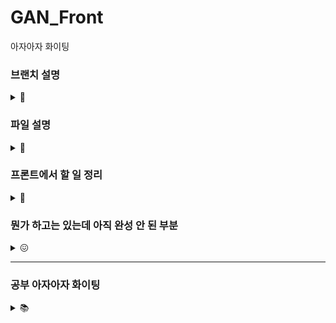 # GAN_Front
아자아자 화이팅 

### 브랜치 설명
<details>
<summary> 🌳 </summary>

* main : 메인
* gh-pages : 깃허브 페이지로 배포할 때 쓰는 브랜친데 main이랑 상태 같음요 
* develop : 기능 하나 개발 끝날 때마다 여기로 합쳐두고 나중에 다 테스트해봐도 문제 없으면 얘를 냅다 main에 합칠 예정
* create : 작품 변환 페이지 담당하는 브랜치
* start : 시작화면 담당하는 브랜치

아니 근데 이렇게 많이 만드는게,, 맞나싶은데 슬슬

그니까 따지자면<br/>
main<br/>
ㄴ develop<br/>
ㄴㄴ create<br/>

의 느낌입니다<br/>
(2022.08.15 login, gallery 브랜치 develop에 합침 - 기능 끝나서 합친거 아니고 너무 만든지 오래 돼서 ^^...)
</details>

### 파일 설명 
<details>
<summary> 📁 </summary><br/>

|파일명|설명|
|------|---|
|Router.js|BrowserRouter를 사용한 라우팅|
|Navigation.js|상단 네비게이션 바 (소개 페이지 제외, 모든 페이지에서 보임)|
|Start.js|소개 문구, '감상하기' 들어가는 첫 페이지|
|Login.js|토큰 받아서 -> 유저정보 받아오는 파일. 실제로 화면에 그리는 건 없음 (할 거 끝나면 /join or /home 으로 넘어가서)|
|Join.js|별명 설정 페이지|
|Home.js|작품 둘러보기 페이지|
|UserPage.js|특정 유저 페이지|
|MyPage.js|마이 페이지|
|CreateDrawing.js|작품 변환 페이지|
|Drawing.js|'작품 둘러보기' 페이지에서 그림 한 개|
|UserDrawing.js|특정 유저 페이지 or 마이 페이지에서의 그림 한 개|
|LoginCode.js|__삭제 예정 (url에서 인가코드 따오는 파일인데 이제 아무 곳에서도 안 씀)__|
|LoginKey.js|로그인 api URL 따로 빼둔 파일|

</details>


### 프론트에서 할 일 정리 
<details>
<summary> 💼 </summary>

* 네비게이션
  * 디자인 (프로필 눌렀을 때 생기는 작은 모달 위치가 진자,, 이상함)

* 시작 페이지
  * 이미지, 버튼 둘다 css 조정 필요 💥
  * ~~배경 이미지 넣기~~ - 뭔가 애니메이션이 들어가면 멋질 거 같다 그림이 변환되는거 보여준다던지
  * ~~버튼 디자인~~
  * ~~"감상하기" 버튼 -> 미술관 페이지로 이동~~
  
* 별명 페이지 
  * ~~form 태그 지우면서 거기에 있던 autoComplete 날아감 input 태그에 다시 넣기~~
  * input type=search로 바꾸기 (input에 포커스 잡힐 때는 x 버튼 떠야함) 💥
  
* 로그인 페이지 (카카오톡 로그인 API 이용)
  * ~~서버로 인가코드 전송~~
  * ~~서버에서 준 토큰으로 사용자 정보 얻어오기~~
  
* 미술관 (가로 스크롤, 나머지 사진 보이는 곳은 전부 세로 스크롤)
  * 좋아요순으로 작품 가져와서 20 * 1 로 띄우기 (새로고침 누를 때마다 다시 돌림)
    * ~~작품 1개당 좋아요, 스크랩 버튼 -> 비회원이 클릭 시 "로그인 필요" 모달 띄우기~~
  * 조회 옵션에 따라 요청 보내고 그림 배열 다시 받기 (태그 && 좋아요순or랜덤순)
  * 가로 스크롤..... [시연이가 보내준 참고 링크](https://github.com/Eunyeol-Lucas/AllofArt)
    
* 그림 상세보기 모달
  * drawing.filename 으로 이미지 링크 가져와서 img 태그 src로 넣기까지 보여줄 로딩중 만들기
  * like, bookmark 초기값 변경 (지금 무조건 false로 시작하는데 이거 내가 눌렀는지 아닌지 백에서 보내준다고 했음)
  * NFT 정보 보는 부분, 페이지 연결 (여기 뭘 넣을지/페이지 디자인이 안 나와서 일단 손 안 댔음) 
  * 상세보기 css 단위 걍 갈아엎어야 됨 창 크기랑 비례하게 해놨더니 난리구만............
  * ~~상세정보 조회 -> 생성자, 작품명, 작품 설명 (존재할 경우)~~ + 통계 정보 (NFT로 등록했을 경우)
  * ~~생성자 이름 클릭시 - 그 사람의 유저 페이지로 이동~~

* 사진 변환 페이지
  * __아래 항목 3개는 코드는 있는데 테스트가 안 된 상태 💥__
  * 조건 충족시 서버로 전송 + 변환된 작품 filename 받아오기
  * 변환 완료 -> ~~작품명(필수), 작품 설명(선택) 입력칸 생성~~ -> /drawing 으로 그림 추가 요청 보내기
  * 게시 성공하면 마이 페이지로 이동 (내가 만든 작품 확인 가능하게)
  * ~~스토리지 뒤져보고 로그인 중인지 검증하는 코드 + alert 모달 추가 (비회원이 /create url 쳐서 들어올 수 있으니까)~~
  * ~~사진 업로드 - 원본 업로드 했을 때 미리보기 비율은 원본 그대로~~
  * ~~경고 문구 : 미슐갠은 심의를 준수합니다 책임 너가 져야함 안그러면,, 못만들어 나가~~
  * ~~화풍 선택/업로드~~
 
 * 특정 유저 페이지
   * pic.slice() 기준점 정하기 (배열 길이에 따라 세로 한 줄당 들어갈 개수가 달라지니까)
   * 근데 이거 서버에 그림 요청하는 부분은 다 빠졌음 일단 받아왔다 치고 출력하는 부분만 만져둔거
   * ~~(내 페이지) 내가 생성한 작품, 내가 스크랩한 작품 모아보기~~
   * ~~(남 페이지) 그 사람이 생성한 작품 모아보기~~ 
   
 * 마이 페이지
   * 배열 2개 (내 작품 저장용, 스크랩 작품 저장용) 전부 []로 선언해두고 useEffect 에서 새로 받아올 동안 로딩중 만들어두기
   
     * 지금은 내가 안에 값 직접 넣어둠
     
</details>

### 뭔가 하고는 있는데 아직 완성 안 된 부분 
<details>
<summary> 😖 </summary>
 
* 필터 값 바뀌면 -> 서버에서 이미지 받아와서 -> pictures 배열에 세팅하고 싶은데 useEffect 내에서 setState 하면 무한루프 돌아버림 
    * useEffect(... , [changeFilter]) : changeFilter는 select 태그의 onChange 이벤트 함수, 그냥 그 안에서 filter 찍으면 한 박자씩 느려서 useEffect 쓰던거였음  
    
* ~~redux : dispatch로 변수 값 수정했는데 유지가 안 됨~~
    * 삽질 과정
    
      * i) reducer 안에서 state 값 직접 변경 -> state는 읽기 전용이라 이러면 에러 (state mutation이 감지되었다 어쩌고)
      
      * ii) action 에 넣고 보낸 값을 reducer에서 받아서 새 객체 만들고 return -> 실패~ 여전히 유지 안 됨
      
    * 원인/해결
    
      * 새로고침 할 때나 다른 페이지로 갈 때 state 가 초기화 되는 건 원래 유지가 안 되는게 기본인가봄<br/>
      그래서 Login.js -> Join.js / Home.js 로 갈 때는 잠깐 유지되다가~ 거기서 새고 or 다른 페이지로 가면 날아갔던 거였음<br/>
      그럴 때도 유지 시키고 싶으면 __redux-persist__ 패키지를 쓰면 된다고 한다!! 
      
      * 해결 끝 ! 아래 공부 ➡ redux-persist 참고

* ~~카카오톡 로그인~~
  * ~~로그인 -> 인가코드 발급 -> 토큰 받아오기까지 성공, 사용자 정보 받아오는 부분에서 막혔음~~
  
    * 오늘의 감자같은 행동<br/><br/>
    오빠가 말한거: 액세스 토큰을 서버로 보내서 유저정보 받아와라 (=/member/me 헤더로 넣고 받아와라)<br/>
    내가 이해한 거: 액세스 토큰을 서버로 보내서 유저정보 받아와라 (=/oauth2/authorization/kakao 헤더로 넣고 받아와라)

    * 눈물나는 삽질 과정 
    
      * i) /oauth2/authorization/kakao 로 보내면 당연히 전혀 다른 응답만 보임
      * ii) 여기 아닌가 보네 그럼 어디지 -> /member/me 에는 파라미터 넣는 곳이 없네 -> 아닌가보다
      * iii) kapi.kakao.com/v2/user/me 로 보내보자 -> token is too long ^^~~~~~~<br/>
      ㄴ 당연함 백엔드에서 쓰는 토큰이 한 3배 기니까 그쪽 서버에선 당연히 그 토큰 보내봤자 사용자 정보 안주지.......


* ~~미술관 페이지~~
  * ~~상세보기 모달 열었을 때 버튼 배경이 아래처럼 잡히는 현상~~ ➡ 버튼 배경 투명으로 지정해서 해결<br/>
  ![image](https://user-images.githubusercontent.com/87255462/183278318-bfdd7290-9140-470e-81cf-90748308676b.png)

  * ~~상세보기 모달 내 name이 모두 0으로 뜨는 중 -> 콘솔에 찍을 때는 자기 번호로 잘 나오는데 whyrano.......~~
  * ~~Drawing 컴포넌트끼리 seeNFT 값이 유지되는 것 같음 -> OpenSea 정보가 디폴트로 닫혀있어야 하는데 열려있음 도랏나~~
    * 눈물나는 삽질 과정 (나중에 복습할 땐 굵은 글씨만 봐도 됨)
    
      * i) 인자로 준 name을 못 가져오는 줄 알고 Drawing 컴포넌트 여기저기서 name 콘솔로 찍어서 값 확인함
      * ii) 정확히는 이미지 클릭할 때까지 (상세보기 모달 열 때) name은 정상인데 닫을 때는 name이 또 0으로 찍히던 중
      * iii) 알고보니 name을 잘못 가져오는게 아니라 __무슨 그림을 눌러도 상세보기 모달이 그림 0의 모달로 뜨던중__ ^^~~~
      
    * 원인 / 해결
      * 이미지 클릭, 모달 닫기 등에서 요소는 다음과 같이 가져옴 (상세보기 모달의 id=zoom-modal, className=drawing-modal)<br/>
      이때, 같은 id 여러 개 있으면 첫번째 들고옴 (=그림 0의 모달) -> 이러니까 __id는 고유값으로 지정하라는거임 중복 생기면 지정이 안되니까__
      ```javascript
      const modal = document.getElementById("zoom-modal"); // id가 줌-모달인 요소 하나
      ```
      * 아래와 같이 수정함
      ```javascript
      const modal = document.getElementsByClassName("drawing-modal")[name]; // className이 드로잉-모달인 배열에서 name번째 요소
      ```
</details>

--- 
### 공부 아자아자 화이팅 

<details>
<summary> 📚 </summary>

 <details>
 <summary> Redux </summary>
 
  * [공식문서](https://ko.redux.js.org/introduction/getting-started/)
  * 왜 써야 하는지 : state를 전역적으로 관리할 수 있게 됨<br/>
  컴포넌트끼리 순차적으로 전달전달해서 쓰지 않고 필요한 곳에서 바로 읽어오게 ◠‿◠ <br/>
  (현재는 Link의 state 속성으로 인가코드를 전달해서 받아 쓰거나,
  그 시점의 url에서 인가코드 부분만 추출해서 사용중 -> 비효율적)

  * 어디 적용할 건지 : 당장은 로그인에서 리다이렉트 될 때 생기는 인가코드(code), 이후에는 사용자 정보 (아마도)

  * 어떻게 쓰는건지 - [🍎](https://www.youtube.com/watch?v=QZcYz2NrDIs&t=194s) 참고

    0. 필요한 파일을 설치한다 (npm i redux react-redux @reduxjs/toolkit)

    1. index.js를 아래와 같이 수정한다
    ```javascript
    import { Provider } from 'react-redux';
    import { configureStore } from '@reduxjs/toolkit'; //영상 속 createStore를 대체함

    const code = "인가코드"; // 전역적으로 관리할 변수

    function myReducer(state = code, action){ // action(컴포넌트에서 보내는 수정 요청) 에 따라 state를 변경
        if(action.type === '클릭'){
          state = "인가코드 (버튼 클릭함)";
          return state;
        }
        else 
          return state;
    }

    const store = configureStore({ reducer: myReducer});

    root.render(
        <Provider store={store}> 
          <App />
        </Provider>
    );
    ```

    2. state를 사용할 컴포넌트를 아래와 같이 수정한다
    ```javascript
    import { useSelector, useDispatch } from 'react-redux';

    function componentName() {
      const code = useSelector( (state) => state ); // state를 가져와서 저장
      const dispatch = useDispatch(); // state 변경하고 싶을 때 요청 보내는 함수

      return (
        <div>
          { code }
          <button onClick={() => { dispatch({type : '클릭'}) }}> 버튼! </button>
        </div>
      );
    }
    ```
</details>
    
<details>
 <summary> Redux-persist </summary>
 
 * 왜 써야하는지 : redux만 쓰면 새로고침, 다른 창에서 값 유지가 안됨
   * Login.js -> Join.js 들어가서 새로고침하면 유저 정보 날아가던거

* 어디 적용할 건지 : index.js 수정

* 어떻게 쓰는건지 - [📹](https://www.youtube.com/watch?v=09g4ieXJ3rE) 참고

0. 필요한 파일을 설치한다 (npm i redux-persist)
1. index.js를 아래와 같이 수정한다 (redux만 썼을 때에서 추가하는거임 저거만 쓰는거 아니고)

```javascript
import { persistStore, persistReducer } from 'redux-persist'; // 추가
import storageSession from 'redux-persist/lib/storage/session';
import { applyMiddleware } from 'redux'; // 추가
import { PersistGate } from 'redux-persist/integration/react'; // 추가

const persistConfig = {
  key : root,
  storage: storageSession,
}

const persistedReducer = persistReducer(persistConfig, myReducer);
const store = configureStore({reducer : persistedReducer}, applyMiddleware());
const Persistor = persistStore(store);

root.render(
      <Provider store={store}>
        <PersistGate loading={null} persistor={Persistor}>
          <App />
        </PersistGate>
      </Provider>
);
```

* sessionStorage vs localStorage

  * sessionStorage 

    * 해당 탭 하나!! 내에서만 유지됨 (다른 탭끼리 공유 ㄴㄴ)<br/>

  * localStorage

    * origin이 같은 탭끼리는 다 공유함 (근데 해보니까 완전 실시간은 아니고 탭1에서 변경하면 탭2에서 새고 한번 해야 보임) 
 
</details>
 
<details>
  <summary> BrowserRouter </summary>

  * 왜 써야 하는지 : 현재는 HashRouter를 사용중인데, 이 경우 특정 컴포넌트를 띄울 때 url에 #이 붙게됨<br/># 들어간 url은 redirect 주소로 등록할 수 없게 되어있어서 HashRouter를 쓰면 안됨 ('fragment는 허용하지 않습니다')
    * 근데 왜 처음에 HashRouter를 썼는지 : 써본게 그거 밖에 없어서 자연스럽게 그걸로 했음 반성하겠읍니다 <br/>

  * 어디 적용할 건지 : Router.js
</details>
 
<details>
  <summary> CORS 정책  </summary><br/>
  
  * [참고한 자료](https://coding-groot.tistory.com/91)
  
  * 원인: 나는 localhost:3000 에서 실행중인데 다른 origin (여기서는 https://api.missulgan.art/~) 로 요청 보내서 받아오려고 함 </br>
  ➡ 브라우저가 보안 상의 이유로 냅다 막아버릴거고 콘솔에 아래 에러 메시지 뜨면 cors다 
  
  ```javascript
  Access to XMLHttpRequest at 'https://api.missulgan.art/member/me' from origin 'http://localhost:3000' has been blocked by CORS policy: Response to preflight request doesn't pass access control check: No 'Access-Control-Allow-Origin' header is present on the requested resource.
  ```

  * 어떻게 해결하는지 : http-proxy-middleware 사용해서 해결함 다른 방법도 있겠지만,, 그냥 이걸로 했음</br> 
  ```javascript
  //설치 후 src/setupProxy.js 생성
  const { createProxyMiddleware } = require('http-proxy-middleware');

module.exports = function(app) {
    app.use(
        '이주소로보낸요청은',
        createProxyMiddleware({
            target: '이주소로바꿔서보내줌',
            changeOrigin: true,
        })
    );
}; 
  ```
  자세한 방법은 login 브랜치 PR -> 커밋 [e492c69](https://github.com/MISSUL-GAN/GAN_Front/commit/e492c69b1b0071362734352a0c1f598a5697657a) 코멘트 참고 

</details>


<details>
<summary> spa-gh-pages </summary>

  * [참고](https://github.com/sujinleeme/spa-github-pages-ko)
  * [참고 2](https://velog.io/@ausg/gh-pages-react-router)
  * 왜 써야하는지 
    * > ... 깃허브 페이지는 SPA를 지원하지 않습니다. 예를 들어 URL이 example.tld/foo이고 /foo가 프론트엔드 경로인 경우, 깃허브 페이지 서버는 /foo를 모르기 때문에 404 에러를 반환합니다. ...

    * 지금 배포해둔 https://missulgan.art 에서도 /home 에서 새고하면 404 발생
    
      ![image](https://user-images.githubusercontent.com/87255462/184100999-b597cb43-b752-4ac7-a8c5-70784e132f19.png)

  * 어떻게 수정할건지 (이미 해서 pr 올려주셨음 ^^,,,, 허거덩덩,,,,)
  0. 404.html 추가 - /home 같은 url을 쿼리로 변경
  1. index.html 수정 - 🔼 그걸 여기서 받아서 올바른 url로 변경함
  2. Router.js 수정 (커스텀 도메인 없이 배포 할 때 해야 하는 과정, 지금은 필요 X)<br/>

  ```javascript
  return( 
        <Router basename="/reponame">
        </Router>
    );
  ```
</details>

<details>
<summary> 컴포넌트 리렌더링과 변수 </summary>

* 내부 변수 : 컴포넌트가 리렌더링 될 때마다 초기화 됨 (다시 선언됨)

* useState : 값이 변화하면 컴포넌트가 리렌더링 된다 

* useRef : current.value가 변화해도 컴포넌트가 리렌더링 되지 않는다.<br/>변경된 value는 다른 이유로(state가 변경된다던지) 컴포넌트가 리렌더링 될 때 보여진다

* 결론 : 변수를 선언할 땐 위 내용을 고려해서 선언하자 생각을 안 하고 내부 변수만 막 쓰려는 버릇이 있어,,,,,,,,,,,,<br/>
리렌더링 될 때도 값을 유지해야하면 state/ref 둘 중 하나 쓰면 될 듯 이건 뇌피셜인데 값을 화면에 보여주는 경우는 변경된 값을 바로 보여줘야하니까 state 쓰면 되는데 굳이 출력 안 하고 내부에서만 쓰는거면 ref 써도 되.......지 않을까?...

</details>

<details>
<summary> multipart/form-data </summary>

* [참고](https://velog.io/@shin6403/HTTP-multipartform-data-%EB%9E%80)

  * > ...이미지 파일을 전송한다고 해서 이메일에 첨부파일을 붙여 메일을 보내는 것처럼 png나 jpg 파일 자체가 전송되는 것이 아니다. 이미지 파일을 문자로 생성하여 HTTP request body에 담아 서버로 전송하는 것이다. ...

<br/>

* 왜 써야 하는지: http request body의 타입은 1개만 명시 가능<br/>
➡ 근데 난 content-type이 다른 데이터를 같이 보내야 함. (이미지/텍스트)<br/>이때 하나의 body 안에 여러 종류의 데이터를 구분해서 넣는 방법이 multipart 타입이다~!

  * ```javascript headers: { "Content-Type": "multipart/form-data", } ```

<br/>

* 혹은 이미지를 base64로 인코딩 ➡ JSON 으로 전송하는 방식도 존재

  ||multipart/form-data|base64|
  |---|---|---|
  |용량|(상대적으로) 작다|크다|
  |인코딩 오버헤드|X|O|
  |연관관계 표현|제한적|용이함|

</details>

</details>


